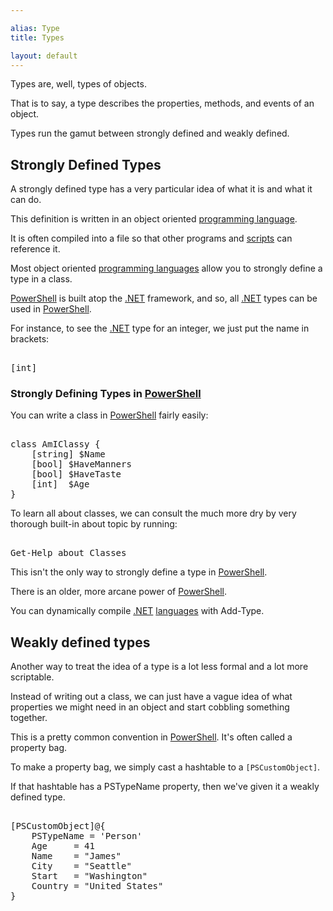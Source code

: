 ```yaml
---

alias: Type
title: Types

layout: default
---
```


Types are, well, types of objects.

That is to say, a type describes the properties, methods, and events of an object.

Types run the gamut between strongly defined and weakly defined.

## Strongly Defined Types

A strongly defined type has a very particular idea of what it is and what it can do.

This definition is written in an object oriented [programming language](/Languages/Programming-Languages).

It is often compiled into a file so that other programs and [scripts](/PowerShell/Scripts) can reference it.

Most object oriented [programming languages](/Languages/Programming-Languages) allow you to strongly define a type in a class.

[PowerShell](/PowerShell) is built atop the [.NET](/PowerShell/Concepts/PowerShell-NET-and-Everything) framework, and so, all [.NET](/PowerShell/Concepts/PowerShell-NET-and-Everything) types can be used in [PowerShell](/PowerShell).

For instance, to see the [.NET](/PowerShell/Concepts/PowerShell-NET-and-Everything) type for an integer, we just put the name in brackets:

<pre><br/><span class='Progress'>[int]</span><br/></pre>

### Strongly Defining Types in [PowerShell](/PowerShell)

You can write a class in [PowerShell](/PowerShell) fairly easily:

<pre><br/><span class='Verbose'>class</span>&nbsp;<span class='Progress'>AmIClassy</span>&nbsp;<span class='Magenta'>{</span><br/>&nbsp;&nbsp;&nbsp;&nbsp;<span class='Progress'>[string]</span>&nbsp;<span class='Warning'>$Name</span>&nbsp;<br/>&nbsp;&nbsp;&nbsp;&nbsp;<span class='Progress'>[bool]</span>&nbsp;<span class='Warning'>$HaveManners</span><br/>&nbsp;&nbsp;&nbsp;&nbsp;<span class='Progress'>[bool]</span>&nbsp;<span class='Warning'>$HaveTaste</span><br/>&nbsp;&nbsp;&nbsp;&nbsp;<span class='Progress'>[int]</span>&nbsp;&nbsp;<span class='Warning'>$Age</span>&nbsp;&nbsp;&nbsp;&nbsp;<br/><span class='Magenta'>}</span><br/></pre>

To learn all about classes, we can consult the much more dry by very thorough built-in about topic by running:

<pre><br/><span class='Warning'>Get-Help</span>&nbsp;<span class='Verbose'>about_Classes</span><br/></pre>

This isn't the only way to strongly define a type in [PowerShell](/PowerShell).

There is an older, more arcane power of [PowerShell](/PowerShell).

You can dynamically compile [.NET](/PowerShell/Concepts/PowerShell-NET-and-Everything) [languages](/Languages) with Add-Type.

## Weakly defined types

Another way to treat the idea of a type is a lot less formal and a lot more scriptable.

Instead of writing out a class, we can just have a vague idea of what properties we might need in an object and start cobbling something together.

This is a pretty common convention in [PowerShell](/PowerShell).  It's often called a property bag.

To make a property bag, we simply cast a hashtable to a `[PSCustomObject]`.

If that hashtable has a PSTypeName property, then we've given it a weakly defined type.

<pre><br/><span class='Progress'>[PSCustomObject]</span><span class='Magenta'>@{</span><br/>&nbsp;&nbsp;&nbsp;&nbsp;<span class='Output'>PSTypeName</span>&nbsp;<span class='Magenta'>=</span>&nbsp;<span class='Verbose'>'Person'</span><br/>&nbsp;&nbsp;&nbsp;&nbsp;<span class='Output'>Age</span>&nbsp;&nbsp;&nbsp;&nbsp;&nbsp;<span class='Magenta'>=</span>&nbsp;<span class='Output'>41</span><br/>&nbsp;&nbsp;&nbsp;&nbsp;<span class='Output'>Name</span>&nbsp;&nbsp;&nbsp;&nbsp;<span class='Magenta'>=</span>&nbsp;<span class='Verbose'>"James"</span><br/>&nbsp;&nbsp;&nbsp;&nbsp;<span class='Output'>City</span>&nbsp;&nbsp;&nbsp;&nbsp;<span class='Magenta'>=</span>&nbsp;<span class='Verbose'>"Seattle"</span><br/>&nbsp;&nbsp;&nbsp;&nbsp;<span class='Output'>Start</span>&nbsp;&nbsp;&nbsp;<span class='Magenta'>=</span>&nbsp;<span class='Verbose'>"Washington"</span><br/>&nbsp;&nbsp;&nbsp;&nbsp;<span class='Output'>Country</span>&nbsp;<span class='Magenta'>=</span>&nbsp;<span class='Verbose'>"United States"</span><br/><span class='Magenta'>}</span><br/></pre>
